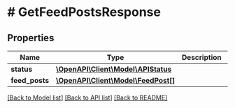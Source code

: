 # # GetFeedPostsResponse

## Properties

Name | Type | Description | Notes
------------ | ------------- | ------------- | -------------
**status** | [**\OpenAPI\Client\Model\APIStatus**](APIStatus.md) |  |
**feed_posts** | [**\OpenAPI\Client\Model\FeedPost[]**](FeedPost.md) |  |

[[Back to Model list]](../../README.md#models) [[Back to API list]](../../README.md#endpoints) [[Back to README]](../../README.md)
